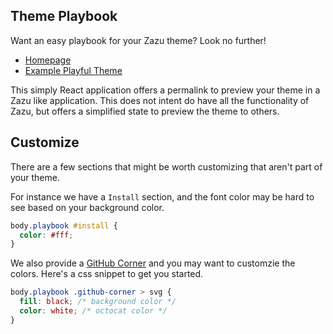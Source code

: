 ## Theme Playbook

Want an easy playbook for your Zazu theme? Look no further!

* [Homepage](https://tinytacoteam.github.io/theme-playbook)
* [Example Playful Theme](https://tinytacoteam.github.io/theme-playbook/#tinytacoteam/playful-theme)

This simply React application offers a permalink to preview your theme in a Zazu
like application. This does not intent do have all the functionality of Zazu,
but offers a simplified state to preview the theme to others.

## Customize

There are a few sections that might be worth customizing that aren't part of
your theme.

For instance we have a `Install` section, and the font color may be hard to see
based on your background color.

~~~ css
body.playbook #install {
  color: #fff;
}
~~~

We also provide a [GitHub Corner](https://github.com/tholman/github-corners) and
you may want to customzie the colors. Here's a css snippet to get you started.

~~~ css
body.playbook .github-corner > svg {
  fill: black; /* background color */
  color: white; /* octocat color */
}
~~~
